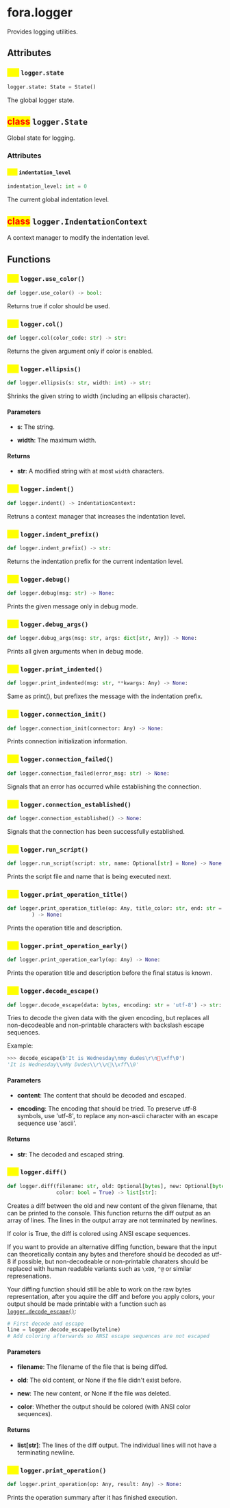 # fora.logger

Provides logging utilities.

## Attributes

### <mark style="color:yellow;">attr</mark> `logger.state`

```python
logger.state: State = State()
```

The global logger state.

## <mark style="color:red;">class</mark> `logger.State`

Global state for logging.

### Attributes

#### <mark style="color:yellow;">attr</mark> `indentation_level`

```python
indentation_level: int = 0
```

The current global indentation level.

## <mark style="color:red;">class</mark> `logger.IndentationContext`

A context manager to modify the indentation level.

## Functions

### <mark style="color:yellow;">def</mark> `logger.use_color()`

```python
def logger.use_color() -> bool:
```

Returns true if color should be used.

### <mark style="color:yellow;">def</mark> `logger.col()`

```python
def logger.col(color_code: str) -> str:
```

Returns the given argument only if color is enabled.

### <mark style="color:yellow;">def</mark> `logger.ellipsis()`

```python
def logger.ellipsis(s: str, width: int) -> str:
```

Shrinks the given string to width (including an ellipsis character).

#### Parameters

 -  **s**: The string.

 -  **width**: The maximum width.

#### Returns

 -  **str**: A modified string with at most `width` characters.

### <mark style="color:yellow;">def</mark> `logger.indent()`

```python
def logger.indent() -> IndentationContext:
```

Retruns a context manager that increases the indentation level.

### <mark style="color:yellow;">def</mark> `logger.indent_prefix()`

```python
def logger.indent_prefix() -> str:
```

Returns the indentation prefix for the current indentation level.

### <mark style="color:yellow;">def</mark> `logger.debug()`

```python
def logger.debug(msg: str) -> None:
```

Prints the given message only in debug mode.

### <mark style="color:yellow;">def</mark> `logger.debug_args()`

```python
def logger.debug_args(msg: str, args: dict[str, Any]) -> None:
```

Prints all given arguments when in debug mode.

### <mark style="color:yellow;">def</mark> `logger.print_indented()`

```python
def logger.print_indented(msg: str, **kwargs: Any) -> None:
```

Same as print(), but prefixes the message with the indentation prefix.

### <mark style="color:yellow;">def</mark> `logger.connection_init()`

```python
def logger.connection_init(connector: Any) -> None:
```

Prints connection initialization information.

### <mark style="color:yellow;">def</mark> `logger.connection_failed()`

```python
def logger.connection_failed(error_msg: str) -> None:
```

Signals that an error has occurred while establishing the connection.

### <mark style="color:yellow;">def</mark> `logger.connection_established()`

```python
def logger.connection_established() -> None:
```

Signals that the connection has been successfully established.

### <mark style="color:yellow;">def</mark> `logger.run_script()`

```python
def logger.run_script(script: str, name: Optional[str] = None) -> None:
```

Prints the script file and name that is being executed next.

### <mark style="color:yellow;">def</mark> `logger.print_operation_title()`

```python
def logger.print_operation_title(op: Any, title_color: str, end: str = '\n'
        ) -> None:
```

Prints the operation title and description.

### <mark style="color:yellow;">def</mark> `logger.print_operation_early()`

```python
def logger.print_operation_early(op: Any) -> None:
```

Prints the operation title and description before the final status is known.

### <mark style="color:yellow;">def</mark> `logger.decode_escape()`

```python
def logger.decode_escape(data: bytes, encoding: str = 'utf-8') -> str:
```

Tries to decode the given data with the given encoding, but replaces all non-decodeable
and non-printable characters with backslash escape sequences.

Example:

```python
>>> decode_escape(b'It is Wednesday\nmy dudes\r\n🐸\xff\0')
'It is Wednesday\\nMy Dudes\\r\\n🐸\\xff\\0'
```

#### Parameters

 -  **content**: The content that should be decoded and escaped.

 -  **encoding**: The encoding that should be tried. To preserve utf-8 symbols, use 'utf-8',
    to replace any non-ascii character with an escape sequence use 'ascii'.

#### Returns

 -  **str**: The decoded and escaped string.

### <mark style="color:yellow;">def</mark> `logger.diff()`

```python
def logger.diff(filename: str, old: Optional[bytes], new: Optional[bytes], 
                color: bool = True) -> list[str]:
```

Creates a diff between the old and new content of the given filename,
that can be printed to the console. This function returns the diff
output as an array of lines. The lines in the output array are not
terminated by newlines.

If color is True, the diff is colored using ANSI escape sequences.

If you want to provide an alternative diffing function, beware that
the input can theoretically contain any bytes and therefore should
be decoded as utf-8 if possible, but non-decodeable
or non-printable charaters should be replaced with human readable
variants such as `\x00`, `^@` or similar represenations.

Your diffing function should still be able to work on the raw bytes
representation, after you aquire the diff and before you apply colors,
your output should be made printable with a function such as [`logger.decode_escape()`](logger.md#def-logger.decode\_escape):

```python
# First decode and escape
line = logger.decode_escape(byteline)
# Add coloring afterwards so ANSI escape sequences are not escaped
```

#### Parameters

 -  **filename**: The filename of the file that is being diffed.

 -  **old**: The old content, or None if the file didn't exist before.

 -  **new**: The new content, or None if the file was deleted.

 -  **color**: Whether the output should be colored (with ANSI color sequences).

#### Returns

 -  **list[str]**: The lines of the diff output. The individual lines will not have a terminating newline.

### <mark style="color:yellow;">def</mark> `logger.print_operation()`

```python
def logger.print_operation(op: Any, result: Any) -> None:
```

Prints the operation summary after it has finished execution.
